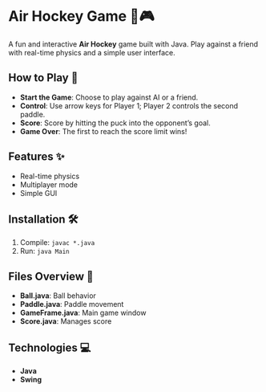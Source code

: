 # Air Hockey Game 🏒🎮

A fun and interactive **Air Hockey** game built with Java. Play against a friend with real-time physics and a simple user interface.

## How to Play 🏒

* **Start the Game**: Choose to play against AI or a friend.
* **Control**: Use arrow keys for Player 1; Player 2 controls the second paddle.
* **Score**: Score by hitting the puck into the opponent’s goal.
* **Game Over**: The first to reach the score limit wins!

## Features ✨

* Real-time physics 
* Multiplayer mode 
* Simple GUI 

## Installation 🛠️

1. Compile: `javac *.java`
2. Run: `java Main`

## Files Overview 📂

* **Ball.java**: Ball behavior 
* **Paddle.java**: Paddle movement 
* **GameFrame.java**: Main game window 
* **Score.java**: Manages score 

## Technologies 💻

* **Java** 
* **Swing** 


